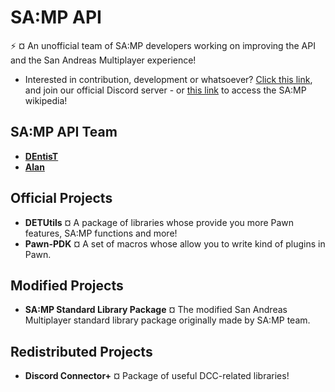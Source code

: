 # SA:MP API
:zap: ¤ An unofficial team of SA:MP developers working on improving the API and the San Andreas Multiplayer experience!

- Interested in contribution, development or whatsoever? [Click this link](https://discord.gg/k54r9YVY8R), and join our official Discord server - or [this link](https://github.com/samp-api/samp-wiki) to access the SA:MP wikipedia!

## SA:MP API Team

- **[DEntisT](https://github.com/dentis-t)**
- **[Alan](https://github.com/meisalan)**

## Official Projects

- **DETUtils** ¤ A package of libraries whose provide you more Pawn features, SA:MP functions and more!
- **Pawn-PDK** ¤ A set of macros whose allow you to write kind of plugins in Pawn.

## Modified Projects

- **SA:MP Standard Library Package** ¤ The modified San Andreas Multiplayer standard library package originally made by SA:MP team.

## Redistributed Projects

- **Discord Connector+** ¤ Package of useful DCC-related libraries!
